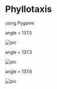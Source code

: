 # Phyllotaxis

using Pygame

angle = 137.5

![pic](https://pp.userapi.com/c848520/v848520638/25ebb/GFe49TSPZRs.jpg)

angle = 137.3

![pic](https://pp.userapi.com/c848520/v848520638/25ec4/a1fTOxgbUY4.jpg)

angle = 137.6

![pic](https://pp.userapi.com/c848520/v848520638/25ed5/BEmeB8lTqE4.jpg)
